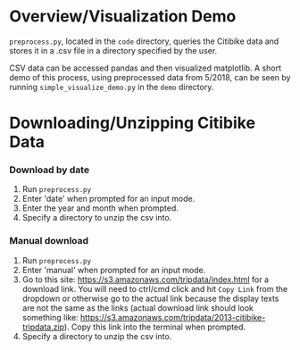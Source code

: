 # Overview/Visualization Demo
```preprocess.py```, located in the ```code``` directory, queries the Citibike data and stores it in a .csv file in a directory specified by the user.

CSV data can be accessed pandas and then visualized matplotlib. A short demo of this process, using preprocessed data from 5/2018, can be seen by running ```simple_visualize_demo.py``` in the ```demo``` directory.

# Downloading/Unzipping Citibike Data
### Download by date
1. Run ```preprocess.py```
2. Enter 'date' when prompted for an input mode.
3. Enter the year and month when prompted.
4. Specify a directory to unzip the csv into.

### Manual download
1. Run `preprocess.py`
2. Enter 'manual' when prompted for an input mode.
3. Go to this site: https://s3.amazonaws.com/tripdata/index.html for a download link. You will need to ctrl/cmd click and hit ```Copy Link``` from the dropdown or otherwise go to the actual link because the display texts are not the same as the links (actual download link should look something like: https://s3.amazonaws.com/tripdata/2013-citibike-tripdata.zip). Copy this link into the terminal when prompted.
4. Specify a directory to unzip the csv into.
